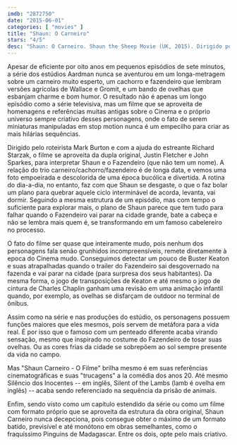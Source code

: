 ```yaml
---
imdb: "2872750"
date: "2015-06-01"
categories: [ "movies" ]
title: "Shaun: O Carneiro"
stars: "4/5"
desc: "Shaun: O Carneiro. Shaun the Sheep Movie (UK, 2015). Dirigido por Mark Burton, Richard Starzak. Escrito por Mark Burton, Richard Starzak. Com Justin Fletcher, John Sparkes, Omid Djalili, Richard Webber, Kate Harbour, Tim Hands, Andy Nyman, Simon Greenall, Emma Tate."
---
```

Apesar de eficiente por oito anos em pequenos episódios de sete minutos, a série dos estúdios Aardman nunca se aventurou em um longa-metragem sobre um carneiro muito esperto, um cachorro e fazendeiro que lembram versões agrícolas de Wallace e Gromit, e um bando de ovelhas que esbanjam charme e bom humor. O resultado não é apenas um longo episódio como a série televisiva, mas um filme que se aproveita de homenagens e referências muitas antigas sobre o Cinema e o próprio universo sempre criativo desses personagens, onde o fato de serem miniaturas manipuladas em stop motion nunca é um empecilho para criar as mais hilárias sequências.

Dirigido pelo roteirista Mark Burton e com a ajuda do estreante Richard Starzak, o filme se aproveita da dupla original, Justin Fletcher e John Sparkes, para interpretar Shaun e o Fazendeiro (que não tem um nome). A relação do trio carneiro/cachorro/fazendeiro é de longa data, e vemos uma foto empoeirada e descolorida de uma época bucólica e divertida. A rotina do dia-a-dia, no entanto, faz com que Shaun se desgaste, o que o faz bolar um plano para quebrar aquele ciclo interminável de acorda, levanta, vai dormir. Seguindo a mesma estrutura de um episódio, mas com tempo o suficiente para explorar mais, o plano de Shaun parece que tem tudo para falhar quando o Fazendeiro vai parar na cidade grande, bate a cabeça e não se lembra mais quem é, se transformando em um famoso cabelereiro no processo.

O fato do filme ser quase que inteiramente mudo, pois nenhum dos personagens fala senão grunhidos incompreensíveis, remete diretamente à epoca do Cinema mudo. Conseguimos detectar um pouco de Buster Keaton e suas atrapalhadas quando o trailer do Fazendeiro sai desgovernado na fazenda e vai parar na cidade (para surpresa dos seus habitantes). Da mesma forma, o jogo de transposições de Keaton e até mesmo o jogo de cintura de Charles Chaplin ganham uma revisão em uma animação infantil quando, por exemplo, as ovelhas se disfarçam de outdoor no terminal de ônibus.

Assim como na série e nas produções do estúdio, os personagens possuem funções maiores que eles mesmos, pois servem de metáfora para a vida real. É por isso que o famoso com um penteado diferente acaba virando sensação, mesmo que inspirado no costume do Fazendeiro de tosar suas ovelhas. Ou as cores frias da cidade se sobrepõem ao sol sempre presente da vida no campo.

Mas "Shaun Carneiro - O Filme" brilha mesmo é em suas referências cinematográficas e suas "trucagens" a la comédia dos anos 20. Até mesmo Silêncio dos Inocentes -- em inglês, Silent of the Lambs (lamb é ovelha em inglês) -- acaba sendo referenciado na sequência da prisão de animais.

Enfim, sendo visto como um capítulo estendido da série ou como um filme com formato próprio que se aproveita da estrutura da obra original, Shaun Carneiro nunca decepciona, pois consegue obter o máximo de um formato batido, previsível e até monótono em obras semelhantes, como o fraquíssimo Pinguins de Madagascar. Entre os dois, opte pelo mais criativo.
